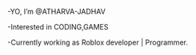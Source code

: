 -YO, I’m @ATHARVA-JADHAV

-Interested in CODING,GAMES

-Currently working as Roblox developer | Programmer.
  

<!---
ATHARVA-JADHAV/ATHARVA-JADHAV is a ✨ special ✨ repository because its `README.md` (this file) appears on your GitHub profile.
You can click the Preview link to take a look at your changes.
--->
